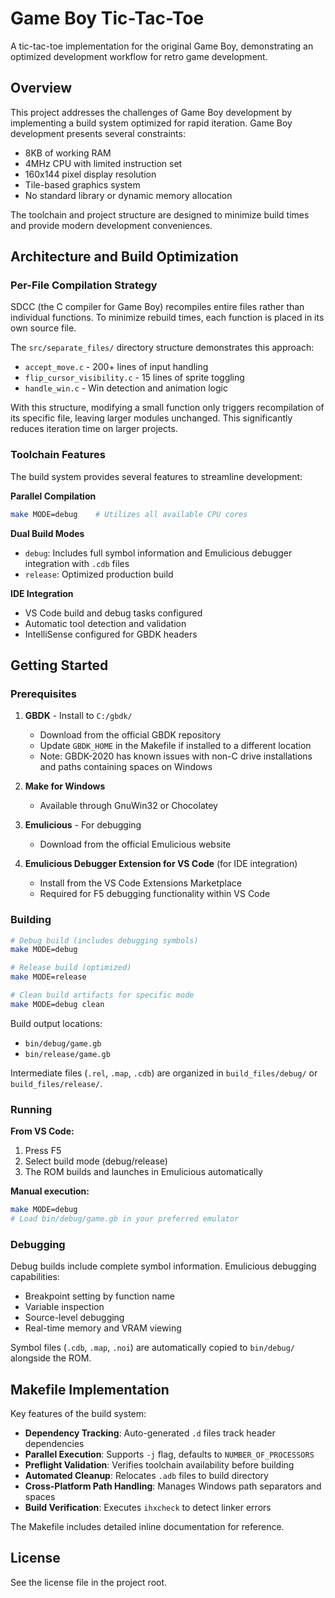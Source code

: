 # Game Boy Tic-Tac-Toe

A tic-tac-toe implementation for the original Game Boy, demonstrating an optimized development workflow for retro game development.

## Overview

This project addresses the challenges of Game Boy development by implementing a build system optimized for rapid iteration. Game Boy development presents several constraints:

- 8KB of working RAM
- 4MHz CPU with limited instruction set
- 160x144 pixel display resolution
- Tile-based graphics system
- No standard library or dynamic memory allocation

The toolchain and project structure are designed to minimize build times and provide modern development conveniences.

## Architecture and Build Optimization

### Per-File Compilation Strategy

SDCC (the C compiler for Game Boy) recompiles entire files rather than individual functions. To minimize rebuild times, each function is placed in its own source file.

The `src/separate_files/` directory structure demonstrates this approach:
- `accept_move.c` - 200+ lines of input handling
- `flip_cursor_visibility.c` - 15 lines of sprite toggling
- `handle_win.c` - Win detection and animation logic

With this structure, modifying a small function only triggers recompilation of its specific file, leaving larger modules unchanged. This significantly reduces iteration time on larger projects.

### Toolchain Features

The build system provides several features to streamline development:

**Parallel Compilation**
```bash
make MODE=debug    # Utilizes all available CPU cores
```

**Dual Build Modes**
- `debug`: Includes full symbol information and Emulicious debugger integration with `.cdb` files
- `release`: Optimized production build

**IDE Integration**
- VS Code build and debug tasks configured
- Automatic tool detection and validation
- IntelliSense configured for GBDK headers

## Getting Started

### Prerequisites

1. **GBDK** - Install to `C:/gbdk/`
   - Download from the official GBDK repository
   - Update `GBDK_HOME` in the Makefile if installed to a different location
   - Note: GBDK-2020 has known issues with non-C drive installations and paths containing spaces on Windows

2. **Make for Windows**
   - Available through GnuWin32 or Chocolatey

3. **Emulicious** - For debugging
   - Download from the official Emulicious website

4. **Emulicious Debugger Extension for VS Code** (for IDE integration)
   - Install from the VS Code Extensions Marketplace
   - Required for F5 debugging functionality within VS Code

### Building

```bash
# Debug build (includes debugging symbols)
make MODE=debug

# Release build (optimized)
make MODE=release

# Clean build artifacts for specific mode
make MODE=debug clean
```

Build output locations:
- `bin/debug/game.gb`
- `bin/release/game.gb`

Intermediate files (`.rel`, `.map`, `.cdb`) are organized in `build_files/debug/` or `build_files/release/`.

### Running

**From VS Code:**
1. Press F5
2. Select build mode (debug/release)
3. The ROM builds and launches in Emulicious automatically

**Manual execution:**
```bash
make MODE=debug
# Load bin/debug/game.gb in your preferred emulator
```

### Debugging

Debug builds include complete symbol information. Emulicious debugging capabilities:
- Breakpoint setting by function name
- Variable inspection
- Source-level debugging
- Real-time memory and VRAM viewing

Symbol files (`.cdb`, `.map`, `.noi`) are automatically copied to `bin/debug/` alongside the ROM.

## Makefile Implementation

Key features of the build system:

- **Dependency Tracking**: Auto-generated `.d` files track header dependencies
- **Parallel Execution**: Supports `-j` flag, defaults to `NUMBER_OF_PROCESSORS`
- **Preflight Validation**: Verifies toolchain availability before building
- **Automated Cleanup**: Relocates `.adb` files to build directory
- **Cross-Platform Path Handling**: Manages Windows path separators and spaces
- **Build Verification**: Executes `ihxcheck` to detect linker errors

The Makefile includes detailed inline documentation for reference.

## License

See the license file in the project root.
